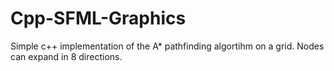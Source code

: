 # Cpp-SFML-Graphics

Simple c++ implementation of the A* pathfinding algortihm on a grid. Nodes can expand in 8 directions.
